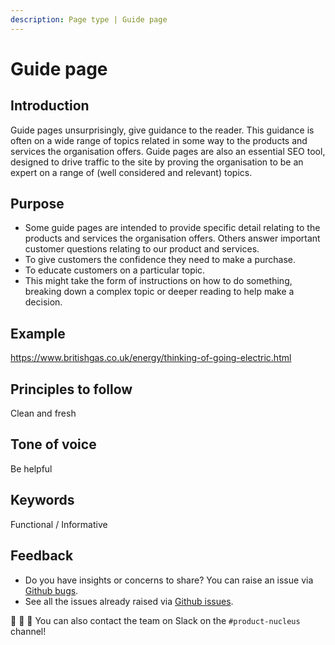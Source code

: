 ```yaml
---
description: Page type | Guide page
---
```


# Guide page

## Introduction

Guide pages unsurprisingly, give guidance to the reader. This guidance is often on a wide range of topics related in some way to the products and services the organisation offers. Guide pages are also an essential SEO tool, designed to drive traffic to the site by proving the organisation to be an expert on a range of (well considered and relevant) topics.

## Purpose

- Some guide pages are intended to provide specific detail relating to the products and services the organisation offers. Others answer important customer questions relating to our product and services.
- To give customers the confidence they need to make a purchase.
- To educate customers on a particular topic.
- This might take the form of instructions on how to do something, breaking down a complex topic or deeper reading to help make a decision.

## Example

https://www.britishgas.co.uk/energy/thinking-of-going-electric.html

## Principles to follow

Clean and fresh

## Tone of voice

Be helpful

## Keywords

Functional / Informative

## Feedback

* Do you have insights or concerns to share? You can raise an issue via [Github bugs](https://github.com/ConnectedHomes/nucleus/issues/new?assignees=&labels=Bug&template=a--bug-report.md&title=[bug]%20[page-type-guide]).
* See all the issues already raised via [Github issues](https://github.com/connectedHomes/nucleus/issues?utf8=%E2%9C%93&q=is%3Aopen+is%3Aissue+label%3ABug+[page-type-guide]).

💩 🎉 🦄 You can also contact the team on Slack on the `#product-nucleus` channel!
